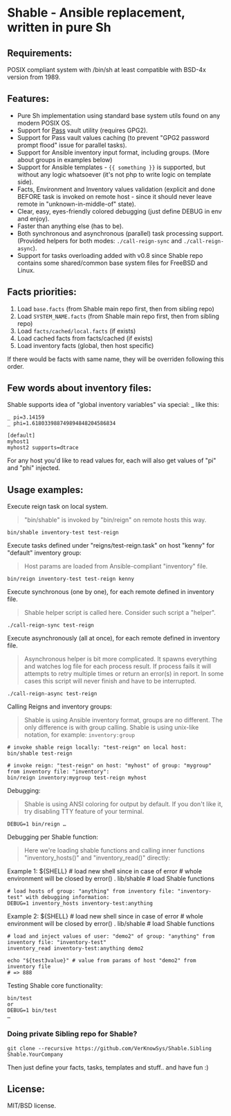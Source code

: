 # Shable - Ansible replacement, written in pure Sh


## Requirements:
POSIX compliant system with /bin/sh at least compatible with BSD-4x version from 1989.


## Features:
* Pure Sh implementation using standard base system utils found on any modern POSIX OS.
* Support for [Pass](https://www.passwordstore.org/) vault utility (requires GPG2).
* Support for Pass vault values caching (to prevent "GPG2 password prompt flood" issue for parallel tasks).
* Support for Ansible inventory input format, including groups. (More about groups in examples below)
* Support for Ansible templates - `{{ something }}` is supported, but without any logic whatsoever (it's not php to write logic on template side).
* Facts, Environment and Inventory values validation (explicit and done BEFORE task is invoked on remote host - since it should never leave remote in "unknown-in-middle-of" state).
* Clear, easy, eyes-friendly colored debugging (just define DEBUG in env and enjoy).
* Faster than anything else (has to be).
* Both synchronous and asynchronous (parallel) task processing support. (Provided helpers for both modes: `./call-reign-sync` and `./call-reign-async`).
* Support for tasks overloading added with v0.8 since Shable repo contains some shared/common base system files for FreeBSD and Linux.


## Facts priorities:

1. Load `base.facts` (from Shable main repo first, then from sibling repo)
2. Load `SYSTEM_NAME.facts` (from Shable main repo first, then from sibling repo)
3. Load `facts/cached/local.facts` (if exists)
4. Load cached facts from facts/cached (if exists)
5. Load inventory facts (global, then host specific)

If there would be facts with same name, they will be overriden following this order.


## Few words about inventory files:

Shable supports idea of "global inventory variables" via special: _ like this:

```
_ pi=3.14159
_ phi=1.618033988749894848204586834

[default]
myhost1
myhost2 supports=dtrace
```

For any host you'd like to read values for, each will also get values of "pi" and "phi" injected.


## Usage examples:



Execute reign task on local system.
> "bin/shable" is invoked by "bin/reign" on remote hosts this way.

    bin/shable inventory-test test-reign



Execute tasks defined under "reigns/test-reign.task" on host "kenny" for "default" inventory group:
> Host params are loaded from Ansible-compliant "inventory" file.

    bin/reign inventory-test test-reign kenny



Execute synchronous (one by one), for each remote defined in inventory file.
> Shable helper script is called here. Consider such script a "helper".

    ./call-reign-sync test-reign



Execute asynchronously (all at once), for each remote defined in inventory file.
> Asynchronous helper is bit more complicated. It spawns everything and watches log file for each process result. If process fails it will attempts to retry multiple times or return an error(s) in report. In some cases this script will never finish and have to be interrupted.

    ./call-reign-async test-reign


Calling Reigns and inventory groups:
> Shable is using Ansible inventory format, groups are no different. The only difference is with group calling. Shable is using unix-like notation, for example: `inventory:group`

    # invoke shable reign locally: "test-reign" on local host:
    bin/shable test-reign

    # invoke reign: "test-reign" on host: "myhost" of group: "mygroup" from inventory file: "inventory":
    bin/reign inventory:mygroup test-reign myhost


Debugging:
> Shable is using ANSI coloring for output by default. If you don't like it, try disabling TTY feature of your terminal.

    DEBUG=1 bin/reign …

Debugging per Shable function:
> Here we're loading shable functions and calling inner functions "inventory_hosts()" and "inventory_read()" directly:

Example 1:
    ${SHELL}        # load new shell since in case of error
                    # whole environment will be closed by error()
    . lib/shable    # load Shable functions

    # load hosts of group: "anything" from inventory file: "inventory-test" with debugging information:
    DEBUG=1 inventory_hosts inventory-test:anything

Example 2:
    ${SHELL}        # load new shell since in case of error
                    # whole environment will be closed by error()
    . lib/shable    # load Shable functions

    # load and inject values of user: "demo2" of group: "anything" from inventory file: "inventory-test"
    inventory_read inventory-test:anything demo2

    echo "${test3value}" # value from params of host "demo2" from inventory file
    # => 888



Testing Shable core functionality:

    bin/test
    or
    DEBUG=1 bin/test
    …



### Doing private Sibling repo for Shable?

`git clone --recursive https://github.com/VerKnowSys/Shable.Sibling Shable.YourCompany`

Then just define your facts, tasks, templates and stuff.. and have fun :)


## License:
MIT/BSD license.
